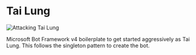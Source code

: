 # Tai Lung

![Attacking Tai Lung](http://aux4.iconspalace.com/uploads/955657164690126020.png)


Microsoft Bot Framework v4 boilerplate to get started aggressively as Tai Lung. This follows the singleton pattern to create the bot. 
